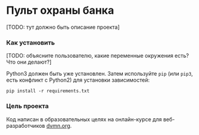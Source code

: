 # Пульт охраны банка

[TODO: тут должно быть описание проекта]

### Как установить

[TODO: объясните пользователю, какие переменные окружения есть? Что они делают?]

Python3 должен быть уже установлен. 
Затем используйте `pip` (или `pip3`, есть конфликт с Python2) для установки зависимостей:
```
pip install -r requirements.txt
```

### Цель проекта

Код написан в образовательных целях на онлайн-курсе для веб-разработчиков [dvmn.org](https://dvmn.org/).